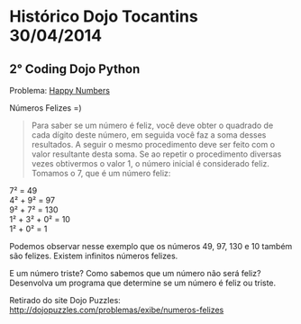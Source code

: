 Histórico Dojo Tocantins 30/04/2014
===============

## 2° Coding Dojo Python

Problema: [Happy Numbers](http://c2.com/cgi/wiki?FizzBuzzTest)

Números Felizes  =)

> Para saber se um número é feliz, você deve obter o quadrado de cada dígito deste número, em seguida você faz a soma desses resultados. A seguir o mesmo procedimento deve ser feito com o valor resultante desta soma. Se ao repetir o procedimento diversas vezes obtivermos o valor 1, o número inicial é considerado feliz.
Tomamos o 7, que é um número feliz:

7² = 49<br/>
4² + 9² = 97<br/>
9² + 7² = 130<br/>
1² + 3² + 0² = 10<br/>
1² + 0² = 1<br/>

Podemos observar nesse exemplo que os números 49, 97, 130 e 10 também são felizes. Existem infinitos números felizes.

E um número triste? Como sabemos que um número não será feliz?
Desenvolva um programa que determine se um número é feliz ou triste.

Retirado do site Dojo Puzzles:
<a href="http://dojopuzzles.com/problemas/exibe/numeros-felizes">http://dojopuzzles.com/problemas/exibe/numeros-felizes</a>
